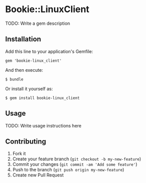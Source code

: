 # Bookie::LinuxClient

TODO: Write a gem description

## Installation

Add this line to your application's Gemfile:

    gem 'bookie-linux_client'

And then execute:

    $ bundle

Or install it yourself as:

    $ gem install bookie-linux_client

## Usage

TODO: Write usage instructions here

## Contributing

1. Fork it
2. Create your feature branch (`git checkout -b my-new-feature`)
3. Commit your changes (`git commit -am 'Add some feature'`)
4. Push to the branch (`git push origin my-new-feature`)
5. Create new Pull Request
